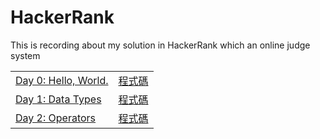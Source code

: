 # HackerRank
This is recording about my solution in HackerRank which an online judge system
<br />
<table>
<tbody>
<tr>
<td>
<a target="_blank" href="https://www.hackerrank.com/challenges/30-hello-world/problem">Day 0: Hello, World.</a>
</td>
<td>
<a target="_blank" href="https://github.com/HeySunBoy/HackerRank/tree/main/Day%201%20-%20Data%20Types">程式碼</a>
</td>
</tr>
<tr>
<td>
<a target="_blank" href="https://www.hackerrank.com/challenges/30-data-types/problem">Day 1: Data Types</a>
</td>
<td>
<a target="_blank" href="https://github.com/HeySunBoy/HackerRank/tree/main/Day%202%20-%20Operators">程式碼</a>
</td>
</tr>
<tr>
<td>
<a target="_blank" href="https://www.hackerrank.com/challenges/30-operators/problem">Day 2: Operators</a>
</td>
<td>
<a target="_blank" href="https://github.com/HeySunBoy/HackerRank/tree/main/Day%203%20-%20Intro%20to%20Conditional%20Statements">程式碼</a>
</td>
</tr>
</tbody>
</table>